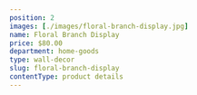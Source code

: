 ```yaml
---
position: 2
images: [./images/floral-branch-display.jpg]
name: Floral Branch Display
price: $80.00
department: home-goods
type: wall-decor
slug: floral-branch-display
contentType: product details
---
```

